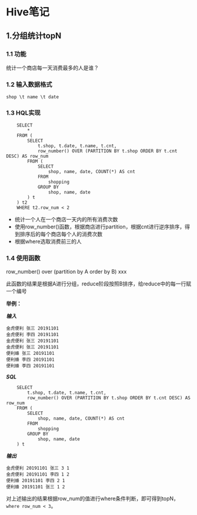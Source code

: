 # Hive笔记
## 1.分组统计topN
### 1.1 功能
统计一个商店每一天消费最多的人是谁？
### 1.2 输入数据格式
	shop \t name \t date
### 1.3 HQL实现
		SELECT 
			*
		FROM (
			SELECT 
				t.shop, t.date, t.name, t.cnt, 
				row_number() OVER (PARTITION BY t.shop ORDER BY t.cnt DESC) AS row_num
			FROM (
				SELECT 
					shop, name, date, COUNT(*) AS cnt
				FROM 
					shopping
				GROUP BY 
					shop, name, date
			) t
		) t2
		WHERE t2.row_num < 2

- 统计一个人在一个商店一天内的所有消费次数
- 使用row_number()函数，根据商店进行partition，根据cnt进行逆序排序，得到排序后的每个商店每个人的消费次数
- 根据where选取消费前三的人


### 1.4 使用函数
row_number() over (partition by A order by B) xxx

此函数的结果是根据A进行分组，reduce阶段按照B排序，给reduce中的每一行赋一个编号

**举例：**

***输入***

	金虎便利 张三 20191101
	金虎便利 李四 20191101
	金虎便利 张三 20191101
	金虎便利 张三 20191101
	便利蜂 张三 20191101
	便利蜂 李四 20191101
	便利蜂 李四 20191101

***SQL***

		SELECT 
			t.shop, t.date, t.name, t.cnt, 
			row_number() OVER (PARTITION BY t.shop ORDER BY t.cnt DESC) AS row_num
		FROM (
			SELECT 
				shop, name, date, COUNT(*) AS cnt
			FROM 
				shopping
			GROUP BY 
				shop, name, date
		) t	

***输出***

	金虎便利 20191101 张三 3 1
	金虎便利 20191101 李四 1 2
	便利蜂 20191101 李四 2 1
	便利蜂 20191101 张三 1 2

对上述输出的结果根据row_num的值进行where条件判断，即可得到topN，`where row_num < 3`。

